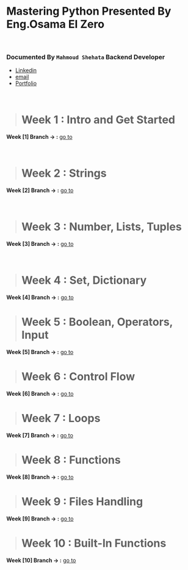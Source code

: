 # Mastering Python Presented By Eng.Osama El Zero

<br>

### Documented By `Mahmoud Shehata` Backend Developer

- [Linkedin](https://www.linkedin.com/in/mahmoud-shehata-muhammed/)
- [email](https://mail.google.com/mail/)
- [Portfolio](https://my-dynamic-portfolio2.herokuapp.com/)

<br>

> # Week 1 : Intro and Get Started

**Week [1] Branch -> :** [go to](https://github.com/mmshehatta/Python-BootCamp/tree/week_1/week_1)

<br>

> # Week 2 : Strings

**Week [2] Branch -> :** [go to](https://github.com/mmshehatta/Python-BootCamp/tree/weak_2)

<br/>

> # Week 3 : Number, Lists, Tuples

**Week [3] Branch -> :** [go to](https://github.com/mmshehatta/Python-BootCamp/tree/week_3/week_3)

<br/>

> # Week 4 : Set, Dictionary

**Week [4] Branch -> :** [go to](https://github.com/mmshehatta/Python-BootCamp/tree/week_4/week_4)


> # Week 5 : Boolean, Operators, Input

**Week [5] Branch -> :** [go to](https://github.com/mmshehatta/Python-BootCamp/tree/week_5/week_5)

> # Week 6 : Control Flow

**Week [6] Branch -> :** [go to](https://github.com/mmshehatta/Python-BootCamp/tree/week_6/week_6)

> # Week 7 : Loops

**Week [7] Branch -> :** [go to](https://github.com/mmshehatta/Python-BootCamp/tree/week_7/week_7)

> # Week 8 : Functions

**Week [8] Branch -> :** [go to](https://github.com/mmshehatta/Python-BootCamp/tree/week_8/week_8)

> # Week 9 : Files Handling

**Week [9] Branch -> :** [go to](https://github.com/mmshehatta/Python-BootCamp/tree/week_9/week_9)

> # Week 10 : Built-In Functions

**Week [10] Branch -> :** [go to](https://github.com/mmshehatta/Python-BootCamp/tree/week10/week_10)
